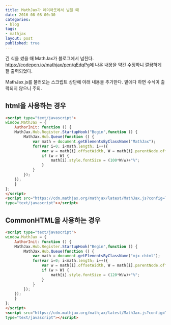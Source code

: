 ```yaml
---
title: MathJax가 레이아웃에서 넘칠 때
date: 2016-08-08 00:30
categories:
- blog
tags:
- mathjax
layout: post
published: true
---
```


긴 식을 썼을 때 MathJax가 블로그에서 넘친다. <https://codepen.io/mathjax/pen/qEdqPg>에 나온 내용을 약간 수정하니 깔끔하게 잘 출력되었다.

MathJax.js를 불러오는 스크립트 상단에 아래 내용을 추가한다. 밑에다 하면 수식이 출력되지 않으니 주의.

## html을 사용하는 경우

```html
<script type="text/javascript">
window.MathJax = {
    AuthorInit: function () {
    MathJax.Hub.Register.StartupHook("Begin",function () {
        MathJax.Hub.Queue(function () {
            var math = document.getElementsByClassName("MathJax");
            for(var i=0; i<math.length; i++){
                var w = math[i].offsetWidth, W = math[i].parentNode.offsetWidth-0;
                if (w > W) {
                    math[i].style.fontSize = (100*W/w)+"%";
                }
            }
        });
    });
    }
};
</script>
<script src="https://cdn.mathjax.org/mathjax/latest/MathJax.js?config=TeX-AMS_HTML"
type="text/javascript"></script>
```

## CommonHTML을 사용하는 경우

```html
<script type="text/javascript">
window.MathJax = {
    AuthorInit: function () {
    MathJax.Hub.Register.StartupHook("Begin",function () {
        MathJax.Hub.Queue(function () {
            var math = document.getElementsByClassName("mjx-chtml");
            for(var i=0; i<math.length; i++){
                var w = math[i].offsetWidth, W = math[i].parentNode.offsetWidth-0;
                if (w > W) {
                    math[i].style.fontSize = (120*W/w)+"%";
                }
            }
        });
    });
    }
};
</script>
<script src="https://cdn.mathjax.org/mathjax/latest/MathJax.js?config=TeX-AMS_CHTML"
type="text/javascript"></script>
``` 